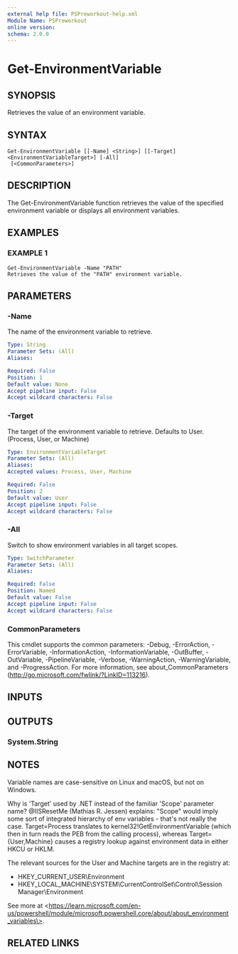 ```yaml
---
external help file: PSPreworkout-help.xml
Module Name: PSPreworkout
online version:
schema: 2.0.0
---
```


# Get-EnvironmentVariable

## SYNOPSIS
Retrieves the value of an environment variable.

## SYNTAX

```
Get-EnvironmentVariable [[-Name] <String>] [[-Target] <EnvironmentVariableTarget>] [-All]
 [<CommonParameters>]
```

## DESCRIPTION
The Get-EnvironmentVariable function retrieves the value of the specified environment variable
or displays all environment variables.

## EXAMPLES

### EXAMPLE 1
```
Get-EnvironmentVariable -Name "PATH"
Retrieves the value of the "PATH" environment variable.
```

## PARAMETERS

### -Name
The name of the environment variable to retrieve.

```yaml
Type: String
Parameter Sets: (All)
Aliases:

Required: False
Position: 1
Default value: None
Accept pipeline input: False
Accept wildcard characters: False
```

### -Target
The target of the environment variable to retrieve.
Defaults to User.
(Process, User, or Machine)

```yaml
Type: EnvironmentVariableTarget
Parameter Sets: (All)
Aliases:
Accepted values: Process, User, Machine

Required: False
Position: 2
Default value: User
Accept pipeline input: False
Accept wildcard characters: False
```

### -All
Switch to show environment variables in all target scopes.

```yaml
Type: SwitchParameter
Parameter Sets: (All)
Aliases:

Required: False
Position: Named
Default value: False
Accept pipeline input: False
Accept wildcard characters: False
```

### CommonParameters
This cmdlet supports the common parameters: -Debug, -ErrorAction, -ErrorVariable, -InformationAction, -InformationVariable, -OutBuffer, -OutVariable, -PipelineVariable, -Verbose, -WarningAction, -WarningVariable, and -ProgressAction. 
For more information, see about_CommonParameters (http://go.microsoft.com/fwlink/?LinkID=113216).

## INPUTS

## OUTPUTS

### System.String
## NOTES
Variable names are case-sensitive on Linux and macOS, but not on Windows.

Why is 'Target' used by .NET instead of the familiar 'Scope' parameter name?
@IISResetMe (Mathias R.
Jessen) explains:
"Scope" would imply some sort of integrated hierarchy of env variables - that's not really the case.
Target=Process translates to kernel32!GetEnvironmentVariable (which then in turn reads the PEB from
the calling process), whereas Target={User,Machine} causes a registry lookup against environment
data in either HKCU or HKLM.

The relevant sources for the User and Machine targets are in the registry at:
- HKEY_CURRENT_USER\Environment
- HKEY_LOCAL_MACHINE\SYSTEM\CurrentControlSet\Control\Session Manager\Environment

See more at \<https://learn.microsoft.com/en-us/powershell/module/microsoft.powershell.core/about/about_environment_variables\>.

## RELATED LINKS
